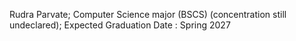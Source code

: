 Rudra Parvate;
Computer Science major (BSCS) (concentration still undeclared);
Expected Graduation Date : Spring 2027
